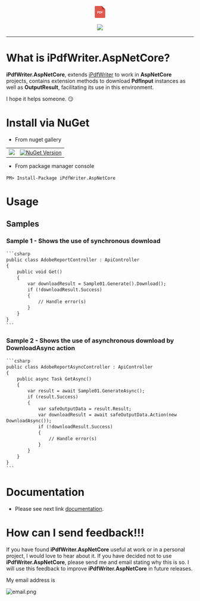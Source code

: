 <p align="center">
  <img src="https://github.com/iAJTin/iPdfWriter.AspNetCore/blob/master/nuget/iPdfWriter.AspNetCore.png" height="32"/>
</p>
<p align="center">
  <a href="https://github.com/iAJTin/iPdfWriter.AspNetCore">
    <img src="https://img.shields.io/badge/iTin-iPdfWriter.AspNetCore-green.svg?style=flat"/>
  </a>
</p>

***

# What is iPdfWriter.AspNetCore?

**iPdfWriter.AspNetCore**, extends [iPdfWriter] to work in **AspNetCore** projects, contains extension methods to download **PdfInput** instances as well as **OutputResult**, facilitating its use in this environment.

I hope it helps someone. :smirk:

# Install via NuGet

- From nuget gallery

<table>
  <tr>
    <td>
      <a href="https://github.com/iAJTin/iPdfWriter.AspNetCore">
        <img src="https://img.shields.io/badge/-iPdfWriter.AspNetCore-green.svg?style=flat"/>
      </a>
    </td>
    <td>
      <a href="https://www.nuget.org/packages/iPdfWriter.AspNetCore/">
        <img alt="NuGet Version" 
             src="https://img.shields.io/nuget/v/iPdfWriter.AspNetCore.svg" /> 
      </a>
    </td>  
  </tr>
</table>

- From package manager console

```PM> Install-Package iPdfWriter.AspNetCore```

# Usage

## Samples

### Sample 1 - Shows the use of synchronous download

    ```csharp   
    public class AdobeReportController : ApiController
    {
        public void Get()
        {
            var downloadResult = Sample01.Generate().Download();
            if (!downloadResult.Success)
            {
                // Handle error(s)
            }
        }
    }
    ```

### Sample 2 - Shows the use of asynchronous download by DownloadAsync action

    ```csharp   
    public class AdobeReportAsyncController : ApiController
    {
        public async Task GetAsync()
        {
            var result = await Sample01.GenerateAsync();
            if (result.Success)
            {
                var safeOutputData = result.Result;
                var downloadResult = await safeOutputData.Action(new DownloadAsync());
                if (!downloadResult.Success)
                {
                    // Handle error(s)
                }
            }
        }
    }
    ```

# Documentation

 - Please see next link [documentation].

# How can I send feedback!!!

If you have found **iPdfWriter.AspNetCore** useful at work or in a personal project, I would love to hear about it. If you have decided not to use **iPdfWriter.AspNetCore**, please send me and email stating why this is so. I will use this feedback to improve **iPdfWriter.AspNetCore** in future releases.

My email address is 

![email.png][email] 


[email]: ./assets/email.png "email"

[documentation]: ./documentation/iTin.Utilities.Pdf.Writer.AspNetCore.md
[iPdfWriter]: https://github.com/iAJTin/iPdfWriter
